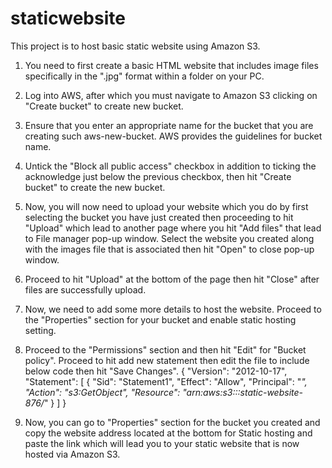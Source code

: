 # staticwebsite
This project is to host basic static website using Amazon S3.

1. You need to first create a basic HTML website that includes image files specifically in the ".jpg" format within a folder on your PC. 
2. Log into AWS, after which you must navigate to Amazon S3 clicking on "Create bucket" to create new bucket.
3. Ensure that you enter an appropriate name for the bucket that you are creating such aws-new-bucket. AWS provides the guidelines for bucket name.
4. Untick the "Block all public access" checkbox in addition to ticking the acknowledge just below the previous checkbox, then hit "Create bucket" to create the new bucket.
5. Now, you will now need to upload your website which you do by first selecting the bucket you have just created then proceeding to hit "Upload" which lead to another page where you hit "Add files" that lead to File manager pop-up window. Select the website you created along with the images file that is associated then hit "Open" to close pop-up window.
6. Proceed to hit "Upload" at the bottom of the page then hit "Close" after files are successfully upload.
7. Now, we need to add some more details to host the website. Proceed to the "Properties" section for your bucket and enable static hosting setting.
8. Proceed to the "Permissions" section and then hit "Edit" for "Bucket policy". Proceed  to hit add new statement then edit the file to include below code then hit "Save Changes".
{
    "Version": "2012-10-17",
    "Statement": [
        {
            "Sid": "Statement1",
            "Effect": "Allow",
            "Principal": "*",
            "Action": "s3:GetObject",
            "Resource": "arn:aws:s3:::static-website-876/*"
        }
    ]
}

9. Now, you can go to "Properties" section for the bucket you created and copy the website address located at the bottom for Static hosting and paste the link which will lead you to your static website that is now hosted via Amazon S3.
